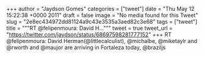 
+++
author = "Jaydson Gomes"
categories = ["tweet"]
date = "Thu May 12 15:22:38 +0000 2011"
draft = false
image = "No media found for this Tweet"
slug = "2e8ec434972dd81124a9c43e3535a3aed82c3e68"
tags = ["tweet"]
title = """RT @felipenmoura: David H..."""
tweet = true
tweet_url = "https://twitter.com/jaydson/status/68697598281777152"
+++
RT @felipenmoura: David Herman(@littlecalculist), @michalbe, @miketaylr and @rworth and @maujor are arriving in Fortaleza today, @braziljs
